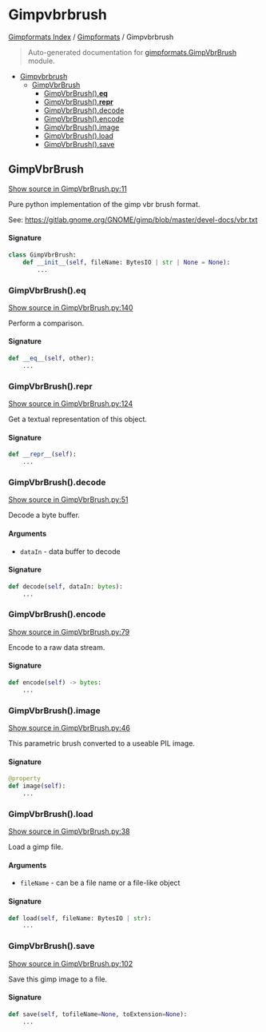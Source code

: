 # Gimpvbrbrush

[Gimpformats Index](../README.md#gimpformats-index) /
[Gimpformats](./index.md#gimpformats) /
Gimpvbrbrush

> Auto-generated documentation for [gimpformats.GimpVbrBrush](../../../gimpformats/GimpVbrBrush.py) module.

- [Gimpvbrbrush](#gimpvbrbrush)
  - [GimpVbrBrush](#gimpvbrbrush)
    - [GimpVbrBrush().__eq__](#gimpvbrbrush()__eq__)
    - [GimpVbrBrush().__repr__](#gimpvbrbrush()__repr__)
    - [GimpVbrBrush().decode](#gimpvbrbrush()decode)
    - [GimpVbrBrush().encode](#gimpvbrbrush()encode)
    - [GimpVbrBrush().image](#gimpvbrbrush()image)
    - [GimpVbrBrush().load](#gimpvbrbrush()load)
    - [GimpVbrBrush().save](#gimpvbrbrush()save)

## GimpVbrBrush

[Show source in GimpVbrBrush.py:11](../../../gimpformats/GimpVbrBrush.py#L11)

Pure python implementation of the gimp vbr brush format.

See:
 https://gitlab.gnome.org/GNOME/gimp/blob/master/devel-docs/vbr.txt

#### Signature

```python
class GimpVbrBrush:
    def __init__(self, fileName: BytesIO | str | None = None):
        ...
```

### GimpVbrBrush().__eq__

[Show source in GimpVbrBrush.py:140](../../../gimpformats/GimpVbrBrush.py#L140)

Perform a comparison.

#### Signature

```python
def __eq__(self, other):
    ...
```

### GimpVbrBrush().__repr__

[Show source in GimpVbrBrush.py:124](../../../gimpformats/GimpVbrBrush.py#L124)

Get a textual representation of this object.

#### Signature

```python
def __repr__(self):
    ...
```

### GimpVbrBrush().decode

[Show source in GimpVbrBrush.py:51](../../../gimpformats/GimpVbrBrush.py#L51)

Decode a byte buffer.

#### Arguments

- `dataIn` - data buffer to decode

#### Signature

```python
def decode(self, dataIn: bytes):
    ...
```

### GimpVbrBrush().encode

[Show source in GimpVbrBrush.py:79](../../../gimpformats/GimpVbrBrush.py#L79)

Encode to a raw data stream.

#### Signature

```python
def encode(self) -> bytes:
    ...
```

### GimpVbrBrush().image

[Show source in GimpVbrBrush.py:46](../../../gimpformats/GimpVbrBrush.py#L46)

This parametric brush converted to a useable PIL image.

#### Signature

```python
@property
def image(self):
    ...
```

### GimpVbrBrush().load

[Show source in GimpVbrBrush.py:38](../../../gimpformats/GimpVbrBrush.py#L38)

Load a gimp file.

#### Arguments

- `fileName` - can be a file name or a file-like object

#### Signature

```python
def load(self, fileName: BytesIO | str):
    ...
```

### GimpVbrBrush().save

[Show source in GimpVbrBrush.py:102](../../../gimpformats/GimpVbrBrush.py#L102)

Save this gimp image to a file.

#### Signature

```python
def save(self, tofileName=None, toExtension=None):
    ...
```


